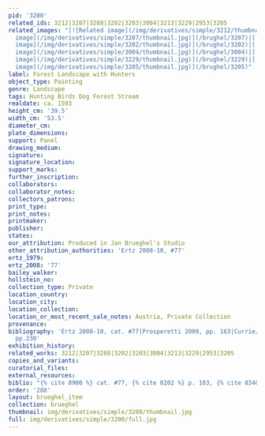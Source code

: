 ```yaml
---
pid: '3200'
related_ids: 3212|3207|3288|3202|3203|3004|3213|3229|2953|3205
related_images: "[![Related image](/img/derivatives/simple/3212/thumbnail.jpg)](/brughel/3212)|[![Related
  image](/img/derivatives/simple/3207/thumbnail.jpg)](/brughel/3207)|[![Related image](/img/derivatives/simple/3288/thumbnail.jpg)](/brughel/3288)|[![Related
  image](/img/derivatives/simple/3202/thumbnail.jpg)](/brughel/3202)|[![Related image](/img/derivatives/simple/3203/thumbnail.jpg)](/brughel/3203)|[![Related
  image](/img/derivatives/simple/3004/thumbnail.jpg)](/brughel/3004)|[![Related image](/img/derivatives/simple/3213/thumbnail.jpg)](/brughel/3213)|[![Related
  image](/img/derivatives/simple/3229/thumbnail.jpg)](/brughel/3229)|[![Related image](/img/derivatives/simple/2953/thumbnail.jpg)](/brughel/2953)|[![Related
  image](/img/derivatives/simple/3205/thumbnail.jpg)](/brughel/3205)"
label: Forest Landscape with Hunters
object_type: Painting
genre: Landscape
tags: Hunting Birds Dog Forest Stream
realdate: ca. 1593
height_cm: '39.5'
width_cm: '53.5'
diameter_cm: 
plate_dimensions: 
support: Panel
drawing_medium: 
signature: 
signature_location: 
support_marks: 
further_inscription: 
collaborators: 
collaborator_notes: 
collectors_patrons: 
print_type: 
print_notes: 
printmaker: 
publisher: 
states: 
our_attribution: Produced in Jan Brueghel's Studio
other_attribution_authorities: 'Ertz 2008-10, #77'
ertz_1979: 
ertz_2008: '77'
bailey_walker: 
hollstein_no: 
collection_type: Private
location_country: 
location_city: 
location_collection: 
location_or_most_recent_sale_notes: Austria, Private Collection
provenance: 
bibliography: 'Ertz 2008-10, cat. #77|Prosperetti 2009, pp. 163|Currie/Allart 2012,
  pp.230'
exhibition_history: 
related_works: 3212|3207|3288|3202|3203|3004|3213|3229|2953|3205
copies_and_variants: 
curatorial_files: 
external_resources: 
biblio: "{% cite 8900 %} cat. #77, {% cite 8202 %} p. 163, {% cite 8340 %} p. 230"
order: '288'
layout: brueghel_item
collection: brueghel
thumbnail: img/derivatives/simple/3200/thumbnail.jpg
full: img/derivatives/simple/3200/full.jpg
---
```

